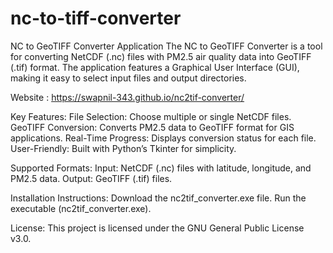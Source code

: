 # nc-to-tiff-converter

NC to GeoTIFF Converter Application
The NC to GeoTIFF Converter is a tool for converting NetCDF (.nc) files with PM2.5 air quality data into GeoTIFF (.tif) format. The application features a Graphical User Interface (GUI), making it easy to select input files and output directories.

Website : https://swapnil-343.github.io/nc2tif-converter/

Key Features:
File Selection: Choose multiple or single NetCDF files.
GeoTIFF Conversion: Converts PM2.5 data to GeoTIFF format for GIS applications.
Real-Time Progress: Displays conversion status for each file.
User-Friendly: Built with Python’s Tkinter for simplicity.

Supported Formats:
Input: NetCDF (.nc) files with latitude, longitude, and PM2.5 data.
Output: GeoTIFF (.tif) files.

Installation Instructions:
Download the nc2tif_converter.exe file.
Run the executable (nc2tif_converter.exe).

License:
This project is licensed under the GNU General Public License v3.0.
